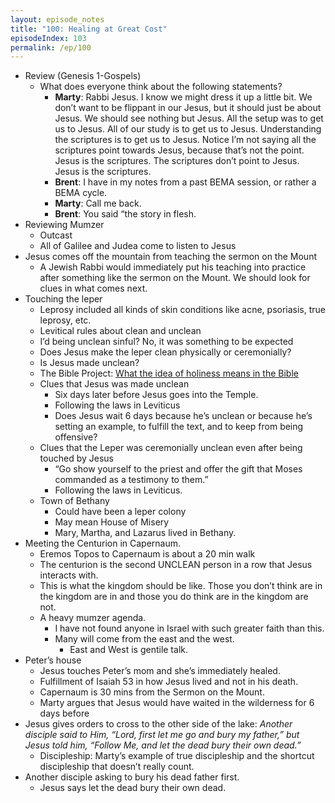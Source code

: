 ```yaml
---
layout: episode_notes
title: "100: Healing at Great Cost"
episodeIndex: 103
permalink: /ep/100
---
```


- Review (Genesis 1-Gospels)
  - What does everyone think about the following statements?
    - **Marty**: Rabbi Jesus. I know we might dress it up a little bit. We don’t want to be flippant in our Jesus, but it should just be about Jesus. We should see nothing but Jesus. All the setup was to get us to Jesus. All of our study is to get us to Jesus. Understanding the scriptures is to get us to Jesus. Notice I’m not saying all the scriptures point towards Jesus, because that’s not the point. Jesus is the scriptures. The scriptures don’t point to Jesus. Jesus is the scriptures.
    - **Brent**: I have in my notes from a past BEMA session, or rather a BEMA cycle.
    - **Marty**: Call me back.
    - **Brent**: You said “the story in flesh.
- Reviewing Mumzer
  - Outcast
  - All of Galilee and Judea come to listen to Jesus
- Jesus comes off the mountain from teaching the sermon on the Mount
  - A Jewish Rabbi would immediately put his teaching into practice after something like the sermon on the Mount. We should look for clues in what comes next. 
- Touching the leper 
  - Leprosy included all kinds of skin conditions like acne, psoriasis, true leprosy, etc. 
  - Levitical rules about clean and unclean
  - I’d being unclean sinful? No, it was something to be expected
  - Does Jesus make the leper clean physically or ceremonially?
  - Is Jesus made unclean?
  - The Bible Project: [What the idea of holiness means in the Bible](https://youtu.be/l9vn5UvsHvM?si=-eAHcnDtuF97EO_D)
  - Clues that Jesus was made unclean
    - Six days later before Jesus goes into the Temple. 
    - Following the laws in Leviticus
    - Does Jesus wait 6 days because he’s unclean or because he’s setting an example, to fulfill the text, and to keep from being offensive?
  - Clues that the Leper was ceremonially unclean even after being touched by Jesus
    - “Go show yourself to the priest and offer the gift that Moses commanded as a testimony to them.”
    - Following the laws in Leviticus. 
  - Town of Bethany
    - Could have been a leper colony
    - May mean House of Misery
    - Mary, Martha, and Lazarus lived in Bethany. 
- Meeting the Centurion in Capernaum. 
  - Eremos Topos to Capernaum is about a 20 min walk
  - The centurion is the second UNCLEAN person in a row that Jesus interacts with. 
  - This is what the kingdom should be like. Those you don’t think are in the kingdom are in and those you do think are in the kingdom are not.
  - A heavy mumzer agenda.
    - I have not found anyone in Israel with such greater faith than this.
    - Many will come from the east and the west.
      - East and West is gentile talk.
- Peter’s house
  - Jesus touches Peter’s mom and she’s immediately healed. 
  - Fulfillment of Isaiah 53 in how Jesus lived and not in his death. 
  - Capernaum is 30 mins from the Sermon on the Mount.
  - Marty argues that Jesus would have waited in the wilderness for 6 days before 
- Jesus gives orders to cross to the other side of the lake: _Another disciple said to Him, “Lord, first let me go and bury my father,” but Jesus told him, “Follow Me, and let the dead bury their own dead.”_
  - Discipleship: Marty’s example of true discipleship and the shortcut discipleship that doesn’t really count.
- Another disciple asking to bury his dead father first.
  - Jesus says let the dead bury their own dead.
